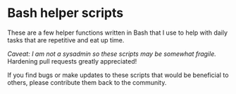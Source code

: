 # Bash helper scripts
These are a few helper functions written in Bash that I use to help with daily tasks that are repetitive and eat up time.

*Caveat: I am not a sysadmin so these scripts may be somewhat fragile.*  Hardening pull requests greatly appreciated!

If you find bugs or make updates to these scripts that would be beneficial to others, please contribute them back to the community.
